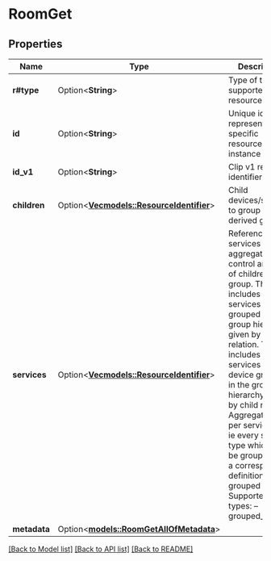# RoomGet

## Properties

Name | Type | Description | Notes
------------ | ------------- | ------------- | -------------
**r#type** | Option<**String**> | Type of the supported resources | [optional]
**id** | Option<**String**> | Unique identifier representing a specific resource instance | [optional]
**id_v1** | Option<**String**> | Clip v1 resource identifier | [optional]
**children** | Option<[**Vec<models::ResourceIdentifier>**](ResourceIdentifier.md)> | Child devices/services to group by the derived group | [optional]
**services** | Option<[**Vec<models::ResourceIdentifier>**](ResourceIdentifier.md)> | References all services aggregating control and state of children in the group. This includes all services grouped in the group hierarchy given by child relation. This includes all services of a device grouped in the group hierarchy given by child relation. Aggregation is per service type, ie every service type which can be grouped has a corresponding definition of grouped type. Supported types: – grouped_light  | [optional]
**metadata** | Option<[**models::RoomGetAllOfMetadata**](RoomGet_allOf_metadata.md)> |  | [optional]

[[Back to Model list]](../README.md#documentation-for-models) [[Back to API list]](../README.md#documentation-for-api-endpoints) [[Back to README]](../README.md)



